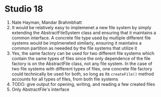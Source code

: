 # Studio 18

1. Nate Hayman, Mandar Brahmbhatt
2. It would be relatively easy to implemenet a new file system by simply extending the AbstractFileSystem class and ensuring that it maintains a common interface. A concrete file type used by multiple different file systems would be implmeneted similarly, ensuring it maintains a common partition as neeeded by the file systems that utilize it
3. Yes, the same factory can be used for two different file systems which contain the same types of files since the only dependence of the file factory is on the AbstractFile class, not any file system. In the case of two file systems with different types of files, one concrete file factory could technically be used for both, so long as its `createFile()` method accounts for all types of files, from both file systems
4. TODO: give output for opening, writing, and reading a few created files
5. Only AbstractFile's interface